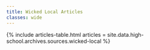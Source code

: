 ```yaml
---
title: Wicked Local Articles
classes: wide
---
```


{% include articles-table.html
  articles = site.data.high-school.archives.sources.wicked-local %}

